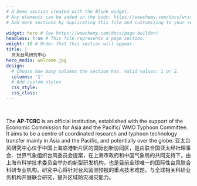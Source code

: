```yaml
---
# A Demo section created with the Blank widget.
# Any elements can be added in the body: https://wowchemy.com/docs/writing-markdown-latex/
# Add more sections by duplicating this file and customizing to your requirements.

widget: hero # See https://wowchemy.com/docs/page-builder/
headless: true # This file represents a page section.
weight: 10 # Order that this section will appear.
title: |
  亚太台风研究中心
hero_media: welcome.jpg
design:
  # Choose how many columns the section has. Valid values: 1 or 2.
  columns: '1'
  # Add custom styles
  css_style:
  css_class:
---
```


<br>

The **AP-TCRC** is an official institution, established with the support of the Economic Commission for Asia and the Pacific/ WMO Typhoon Committee. It aims to be a centre of coordinated research and typhoon technology transfer mainly in Asia and the Pacific, and potentially over the globe.
亚太台风研究中心位于中国上海临港新片区的国际创新协同区，是由联合国亚太经社理事会、世界气象组织台风委员会提案，在上海市政府和中国气象局的共同支持下，由上海市科学技术委员会举办的新型研发机构，也是目前全球唯一的国际性台风联合科研专业机构。研究中心将针对台风监测预报的重点技术难题，与全球相关科研业务机构开展联合研究，提升区域防灾减灾能力。
